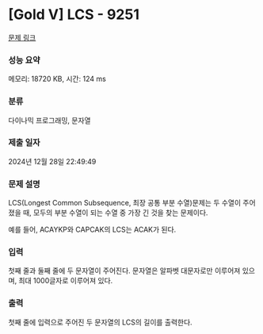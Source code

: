 # \[Gold V] LCS - 9251

[문제 링크](https://www.acmicpc.net/problem/9251)

### 성능 요약

메모리: 18720 KB, 시간: 124 ms

### 분류

다이나믹 프로그래밍, 문자열

### 제출 일자

2024년 12월 28일 22:49:49

### 문제 설명

LCS(Longest Common Subsequence, 최장 공통 부분 수열)문제는 두 수열이 주어졌을 때, 모두의 부분 수열이 되는 수열 중 가장 긴 것을 찾는 문제이다.

예를 들어, ACAYKP와 CAPCAK의 LCS는 ACAK가 된다.

### 입력

첫째 줄과 둘째 줄에 두 문자열이 주어진다. 문자열은 알파벳 대문자로만 이루어져 있으며, 최대 1000글자로 이루어져 있다.

### 출력

첫째 줄에 입력으로 주어진 두 문자열의 LCS의 길이를 출력한다.
